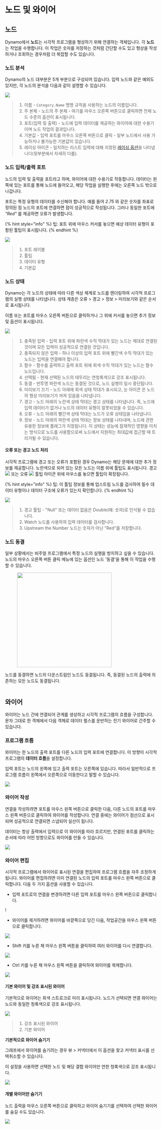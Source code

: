 # 노드 및 와이어

## 노드

Dynamo에서 **노드**는 시각적 프로그램을 형성하기 위해 연결하는 객체입니다. 각 **노드**는 작업을 수행합니다. 이 작업은 숫자를 저장하는 것처럼 간단할 수도 있고 형상을 작성하거나 조회하는 경우처럼 더 복잡할 수도 있습니다.

### 노드 분석

Dynamo의 노드 대부분은 5개 부분으로 구성되어 있습니다. 입력 노드와 같은 예외도 있지만, 각 노드의 분석을 다음과 같이 설명할 수 있습니다.

![](images/nodesandwires-nodesanatomy.jpg)

> 1. 이름 - `Category.Name` 명명 규칙을 사용하는 노드의 이름입니다.
> 2. 주 본체 - 노드의 주 본체 - 여기를 마우스 오른쪽 버튼으로 클릭하면 전체 노드 수준의 옵션이 표시됩니다.
> 3. 포트(입력 및 출력) - 노드에 입력 데이터를 제공하는 와이어에 대한 수용기이며 노드 작업의 결과입니다.
> 4. 기본값 - 입력 포트를 마우스 오른쪽 버튼으로 클릭 - 일부 노드에서 사용 가능하거나 불가능한 기본값이 있습니다.
> 5. 레이싱 아이콘 - 일치하는 리스트 입력에 대해 지정된 [레이싱 옵션](../5\_essential\_nodes\_and\_concepts/5-4\_designing-with-lists/1-whats-a-list.md#lacing)을 나타냅니다(뒷부분에서 자세히 다룸).

### 노드 입력/출력 포트

노드의 입력 및 출력을 포트라고 하며, 와이어에 대한 수용기로 작동합니다. 데이터는 왼쪽에 있는 포트를 통해 노드에 들어오고, 해당 작업을 실행한 후에는 오른쪽 노드 밖으로 나갑니다.

포트는 특정 유형의 데이터를 수신해야 합니다. 예를 들어 _2.75_ 와 같은 숫자를 좌표로 정의된 점 노드의 포트에 연결하면 점이 성공적으로 작성됩니다. 그러나 동일한 포트에 _"Red"_ 를 제공하면 오류가 발생합니다.

{% hint style="info" %} 팁: 포트 위에 마우스 커서를 놓으면 예상 데이터 유형이 포함된 툴팁이 표시됩니다. {% endhint %}

![](images/nodesandwires-nodesinputandtooltip.jpg)

> 1. 포트 레이블
> 2. 툴팁
> 3. 데이터 유형
> 4. 기본값

### 노드 상태

Dynamo는 각 노드의 상태에 따라 다른 색상 체계로 노드를 렌더링하여 시각적 프로그램의 실행 상태를 나타냅니다. 상태 계층은 오류 > 경고 > 정보 > 미리보기와 같은 순서로 표시됩니다.

이름 또는 포트를 마우스 오른쪽 버튼으로 클릭하거나 그 위에 커서를 놓으면 추가 정보 및 옵션이 표시됩니다.

![](../.gitbook/assets/nodesandwires-nodestates.png)

> 1. 충족된 입력 - 입력 포트 위에 파란색 수직 막대가 있는 노드는 제대로 연결된 것이며 모든 입력이 성공적으로 연결된 것입니다.
> 2. 충족되지 않은 입력 - 하나 이상의 입력 포트 위에 빨간색 수직 막대가 있는 노드는 입력을 연결해야 합니다.
> 3. 함수 - 함수를 출력하고 출력 포트 위에 회색 수직 막대가 있는 노드는 함수 노드입니다.
> 4. 선택됨 - 현재 선택된 노드의 테두리는 연청록색으로 강조 표시됩니다.
> 5. 동결 - 반투명 파란색 노드는 동결된 것으로, 노드 실행이 일시 중단됩니다.
> 6. 미리보기 끄기 - 노드 아래에 회색 상태 막대가 표시되고, 눈 아이콘 <img src="images/nodesandwires-previewoff.jpg" alt="" data-size="line">은 노드의 형상 미리보기가 꺼져 있음을 나타냅니다.
> 7. 경고 - 노드 아래의 노란색 상태 막대는 경고 상태를 나타냅니다. 즉, 노드에 입력 데이터가 없거나 노드의 데이터 유형이 잘못되었을 수 있습니다.
> 8. 오류 - 노드 아래의 빨간색 상태 막대는 노드가 오류 상태임을 나타냅니다.
> 9. 정보 - 노드 아래의 파란색 상태 막대는 정보 상태를 나타내며, 노드에 관한 유용한 정보에 플래그가 지정됩니다. 이 상태는 성능에 잠재적인 영향을 미치는 방식으로 노드를 사용함으로써 노드에서 지원하는 최대값에 접근할 때 트리거될 수 있습니다.

#### 오류 또는 경고 노드 처리

시각적 프로그램에 경고 또는 오류가 포함된 경우 Dynamo는 해당 문제에 대한 추가 정보를 제공합니다. 노란색으로 되어 있는 모든 노드는 이름 위에 툴팁도 표시됩니다. 경고 ![](images/nodesandwires-nodewarningicon.png) 또는 오류 ![](images/nodesandwires-nodeerroricon.png) 툴팁 아이콘 위에 마우스를 놓으면 툴팁이 확장됩니다.

{% hint style="info" %} 팁: 이 툴팁 정보를 통해 업스트림 노드를 검사하여 필수 데이터 유형이나 데이터 구조에 오류가 있는지 확인합니다. {% endhint %}

![](images/nodesandwires-nodeswithwarningtooltip.jpg)

> 1. 경고 툴팁 - "Null" 또는 데이터 없음은 Double(예: 숫자)로 인식될 수 없습니다.
> 2. Watch 노드를 사용하여 입력 데이터를 검사합니다.
> 3. Upstream the Number 노드는 숫자가 아닌 "Red"를 저장합니다.

### 노드 동결

일부 상황에서는 비주얼 프로그램에서 특정 노드의 실행을 방지하고 싶을 수 있습니다. 노드의 마우스 오른쪽 버튼 클릭 메뉴에 있는 옵션인 노드 '동결'을 통해 이 작업을 수행할 수 있습니다.

<figure><img src="../.gitbook/assets/nodes-freezing.png" alt="" width="312"><figcaption></figcaption></figure>

노드를 동결하면 노드의 다운스트림인 노드도 동결됩니다. 즉, 동결된 노드의 출력에 의존하는 모든 노드도 동결됩니다.

<figure><img src="../.gitbook/assets/nodes-freezing-animated.gif" alt=""><figcaption></figcaption></figure>

## 와이어

와이어는 노드 간에 연결되어 관계를 생성하고 시각적 프로그램의 흐름을 구성합니다. 문자 그대로 한 객체에서 다음 객체로 데이터 펄스를 운반하는 전기 와이어로 간주할 수 있습니다.

### 프로그램 흐름 <a href="#program-flow" id="program-flow"></a>

와이어는 한 노드의 출력 포트를 다른 노드의 입력 포트에 연결합니다. 이 방향이 시각적 프로그램의 **데이터 흐름**을 설정합니다.

입력 포트는 노드의 왼쪽에 있고 출력 포트는 오른쪽에 있습니다. 따라서 일반적으로 프로그램 흐름이 왼쪽에서 오른쪽으로 이동한다고 말할 수 있습니다.

![](images/nodesandwires-flowofdata.jpg)

### 와이어 작성 <a href="#creating-wires" id="creating-wires"></a>

연결을 작성하려면 포트를 마우스 왼쪽 버튼으로 클릭한 다음, 다른 노드의 포트를 마우스 왼쪽 버튼으로 클릭하여 와이어를 작성합니다. 연결 중에는 와이어가 점선으로 표시되며 성공적으로 연결되면 스냅되어 실선이 됩니다.

데이터는 항상 출력에서 입력으로 이 와이어를 따라 흐르지만, 연결된 포트를 클릭하는 순서에 따라 어떤 방향으로도 와이어를 만들 수 있습니다.

![](images/nodesandwires-creatingawire.gif)

### 와이어 편집 <a href="#editing-wires" id="editing-wires"></a>

시각적 프로그램에서 와이어로 표시된 연결을 편집하여 프로그램 흐름을 자주 조정하게 됩니다. 와이어를 편집하려면 이미 연결된 노드의 입력 포트를 마우스 왼쪽 버튼으로 클릭합니다. 다음 두 가지 옵션을 사용할 수 있습니다.

* 입력 포트로의 연결을 변경하려면 다른 입력 포트를 마우스 왼쪽 버튼으로 클릭합니다.

\![](<images/nodesandwires-editwirechangeport(1)(1) (1) (1).gif>)

* 와이어를 제거하려면 와이어를 바깥쪽으로 당긴 다음, 작업공간을 마우스 왼쪽 버튼으로 클릭합니다.

![](images/nodesandwires-editwiresremove.gif)

* Shift 키를 누른 채 마우스 왼쪽 버튼을 클릭하여 여러 와이어를 다시 연결합니다.

![](images/nodesandwires-editmultiports.gif)

* Ctrl 키를 누른 채 마우스 왼쪽 버튼을 클릭하여 와이어를 복제합니다.

![](images/nodesandwires-duplicatewire.gif)

#### 기본 와이어 및 강조 표시된 와이어 <a href="#wire-previews" id="wire-previews"></a>

기본적으로 와이어는 회색 스트로크로 미리 표시됩니다. 노드가 선택되면 연결 와이어는 노드와 동일한 청록색으로 강조 표시됩니다.

![](images/nodesandwires-defaultvshighlightedwires.jpg)

> 1. 강조 표시된 와이어
> 2. 기본 와이어

**기본적으로 와이어 숨기기**

그래프에서 와이어를 숨기려는 경우 뷰 > 커넥터에서 이 옵션을 찾고 커넥터 표시를 선택취소할 수 있습니다.

이 설정을 사용하면 선택한 노드 및 해당 결합 와이어만 연한 청록색으로 강조 표시됩니다.

![](images/nodesandwires-hidewiressetting\(1\).gif)

#### 개별 와이어만 숨기기

노드 출력을 마우스 오른쪽 버튼으로 클릭하고 와이어 숨기기를 선택하여 선택한 와이어를 숨길 수도 있습니다.

![](images/nodesandwires-hideselectedwire.gif)
